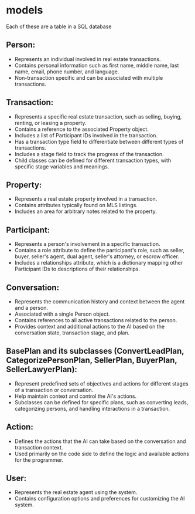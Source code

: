 # models
Each of these are a table in a SQL database

## Person:
   - Represents an individual involved in real estate transactions.
   - Contains personal information such as first name, middle name, last name, email, phone number, and language.
   - Non-transaction specific and can be associated with multiple transactions.

## Transaction:
   - Represents a specific real estate transaction, such as selling, buying, renting, or leasing a property.
   - Contains a reference to the associated Property object.
   - Includes a list of Participant IDs involved in the transaction.
   - Has a transaction type field to differentiate between different types of transactions.
   - Includes a stage field to track the progress of the transaction.
   - Child classes can be defined for different transaction types, with specific stage variables and meanings.

## Property:
   - Represents a real estate property involved in a transaction.
   - Contains attributes typically found on MLS listings.
   - Includes an area for arbitrary notes related to the property.

## Participant:
   - Represents a person's involvement in a specific transaction.
   - Contains a role attribute to define the participant's role, such as seller, buyer, seller's agent, dual agent, seller's attorney, or escrow officer.
   - Includes a relationships attribute, which is a dictionary mapping other Participant IDs to descriptions of their relationships.

## Conversation:
   - Represents the communication history and context between the agent and a person.
   - Associated with a single Person object.
   - Contains references to all active transactions related to the person.
   - Provides context and additional actions to the AI based on the conversation state, transaction stage, and plan.

## BasePlan and its subclasses (ConvertLeadPlan, CategorizePersonPlan, SellerPlan, BuyerPlan, SellerLawyerPlan):
   - Represent predefined sets of objectives and actions for different stages of a transaction or conversation.
   - Help maintain context and control the AI's actions.
   - Subclasses can be defined for specific plans, such as converting leads, categorizing persons, and handling interactions in a transaction.

## Action:
   - Defines the actions that the AI can take based on the conversation and transaction context.
   - Used primarily on the code side to define the logic and available actions for the programmer.

## User:
   - Represents the real estate agent using the system.
   - Contains configuration options and preferences for customizing the AI system.
